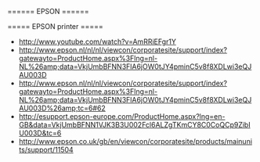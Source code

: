 ====== EPSON ======

===== EPSON printer =====
* http://www.youtube.com/watch?v=AmRRiEFgr1Y
* http://www.epson.nl/nl/nl/viewcon/corporatesite/support/index?gatewayto=ProductHome.aspx%3Flng=nl-NL%26amp;data=VkjUmbBFNN3FlA6jOW0tJY4pminC5v8f8XDLwi3eQJAU003D
* http://www.epson.nl/nl/nl/viewcon/corporatesite/support/index?gatewayto=ProductHome.aspx%3Flng=nl-NL%26amp;data=VkjUmbBFNN3FlA6jOW0tJY4pminC5v8f8XDLwi3eQJAU003D%26amp;tc=6#62
* http://esupport.epson-europe.com/ProductHome.aspx?lng=en-GB&data=VkjUmbBFNN1VJK3B3U002Fcl6ALZgTKmCY8C0CoQCp9ZibIU003D&tc=6
* http://www.epson.co.uk/gb/en/viewcon/corporatesite/products/mainunits/support/11504